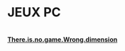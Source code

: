 <head>
<title>DARK DOWNLOAD</title>
<link rel="shortcut icon" href="https://psyquoquackpack.github.io/favicon.ico">
</head>
<body>
<h1>JEUX PC</h1>
<br><b><a rel="external nofollow" target="_blank" href="https://1fichier.com/?vh32pgevmbedsasmeeai">There.is.no.game.Wrong.dimension</a></b><br>
  <br>

